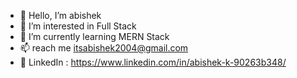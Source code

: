 - 👋 Hello, I’m abishek
- 👀 I’m interested in Full Stack
- 🌱 I’m currently learning MERN Stack
- 📫 reach me itsabishek2004@gmail.com
- 💼 LinkedIn : https://www.linkedin.com/in/abishek-k-90263b348/
<!---
its-abishek/its-abishek is a ✨ special ✨ repository because its `README.md` (this file) appears on your GitHub profile.
You can click the Preview link to take a look at your changes.
--->
